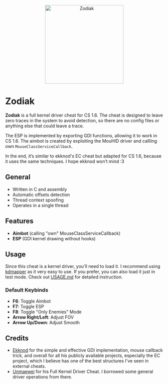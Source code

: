 <p align="center"><img src="https://i.imgur.com/7YOOfqF.png" align="center" alt="Zodiak" width="250" align="center"></p>

# Zodiak
**Zodiak** is a full kernel driver cheat for CS 1.6. The cheat is designed to leave zero traces in the system to avoid detection, so there are no config files or anything else that could leave a trace.

The ESP is implemented by exporting GDI functions, allowing it to work in CS 1.6. The aimbot is created by exploiting the MouHID driver and callling own `MouseClassServiceCallback`.

In the end, it’s similar to ekknod's EC cheat but adapted for CS 1.6, because it uses the same techniques. I hope ekknod won’t mind :3

## General
- Written in C and assembly
- Automatic offsets detection
- Thread context spoofing
- Operates in a single thread

## Features
- **Aimbot** (calling "own" MouseClassServiceCallback)
- **ESP** (GDI kernel drawing without hooks)

## Usage
Since this cheat is a kernel driver, you'll need to load it. I recommend using [kdmapper](https://github.com/TheCruZ/kdmapper) as it very easy to use. If you prefer, you can also load it just in test mode.
Check out [USAGE.md](USAGE.md) for detailed instruction.

### Default Keybinds
- **F6**: Toggle Aimbot
- **F7**: Toggle ESP
- **F8**: Toggle "Only Enemies" Mode
- **Arrow Right/Left**: Adjust FOV
- **Arrow Up/Down**: Adjust Smooth


## Credits
- [Ekknod](https://github.com/ekknod) for the simple and effective GDI implementation, mouse callback trick, and overall for all his publicly available projects, especially the EC project, which I believe has one of the best structures I've seen in external cheats.
- [Unmaewei](https://github.com/unmaewei) for his Full Kernel Driver Cheat. I borrowed some general driver operations from there.
